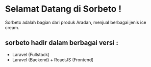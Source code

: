 # Selamat Datang di Sorbeto !
Sorbeto adalah bagian dari produk Aradan, menjual berbagai jenis ice cream.

## sorbeto hadir dalam berbagai versi :
- Laravel (Fullstack)
- Laravel (Backend) + ReactJS (Frontend)